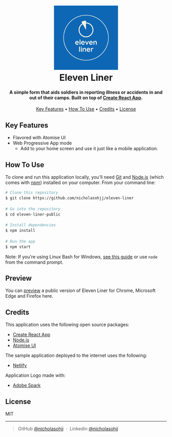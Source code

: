 
<h1 align="center">
  <br>
  <a href="https://elevenliner.netlify.app/"><img src=images/elevenliner-logos.jpg alt="Eleven Liner" width="200"></a>
  <br>
    Eleven Liner
  <br>
</h1>

<h4 align="center">A simple form that aids soldiers in reporting illness or accidents in and out of their camps. Built on top of <a href="https://create-react-app.dev/" target="_blank">Create React App</a>.</h4>

<p align="center">
  <a href="#key-features">Key Features</a> •
  <a href="#how-to-use">How To Use</a> •
  <a href="#credits">Credits</a> •
  <a href="#license">License</a>
</p>

## Key Features

* Flavored with Atomise UI
* Web Progressive App mode
  - Add to your home screen and use it just like a mobile application.

## How To Use

To clone and run this application locally, you'll need [Git](https://git-scm.com) and [Node.js](https://nodejs.org/en/download/) (which comes with [npm](http://npmjs.com)) installed on your computer. From your command line:

```bash
# Clone this repository
$ git clone https://github.com/nicholasohjj/eleven-liner

# Go into the repository
$ cd eleven-liner-public

# Install dependencies
$ npm install

# Run the app
$ npm start 
```

Note: If you're using Linux Bash for Windows, [see this guide](https://www.howtogeek.com/261575/how-to-run-graphical-linux-desktop-applications-from-windows-10s-bash-shell/) or use `node` from the command prompt.


## Preview

You can [preview](https://elevenliner.netlify.app/) a public version of Eleven Liner for Chrome, Microsoft Edge and Firefox here.

## Credits

This application uses the following open source packages:

- [Create React App](https://create-react-app.dev/)
- [Node.js](https://nodejs.org/)
- [Atomise UI](https://atomizecode.com/)

The sample application deployed to the internet uses the following:

- [Netlify](https://www.netlify.com/)

Application Logo made with:

- [Adobe Spark](https://spark.adobe.com/sp/)

## License

MIT

---

> GitHub [@nicholasohjj](https://github.com/nicholasohjj) &nbsp;&middot;&nbsp;
> Linkedin [@nicholasohjj](https://www.linkedin.com/in/nicholasohjj)

